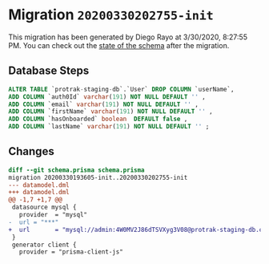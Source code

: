 # Migration `20200330202755-init`

This migration has been generated by Diego Rayo at 3/30/2020, 8:27:55 PM.
You can check out the [state of the schema](./schema.prisma) after the migration.

## Database Steps

```sql
ALTER TABLE `protrak-staging-db`.`User` DROP COLUMN `userName`,
ADD COLUMN `auth0Id` varchar(191) NOT NULL DEFAULT '' ,
ADD COLUMN `email` varchar(191) NOT NULL DEFAULT '' ,
ADD COLUMN `firstName` varchar(191) NOT NULL DEFAULT '' ,
ADD COLUMN `hasOnboarded` boolean  DEFAULT false ,
ADD COLUMN `lastName` varchar(191) NOT NULL DEFAULT '' ;
```

## Changes

```diff
diff --git schema.prisma schema.prisma
migration 20200330193605-init..20200330202755-init
--- datamodel.dml
+++ datamodel.dml
@@ -1,7 +1,7 @@
 datasource mysql {
   provider  = "mysql"
-  url = "***"
+  url       = "mysql://admin:4W0MV2J86dTSVXyg3V08@protrak-staging-db.crozu0btptka.us-east-1.rds.amazonaws.com:3306/protrak-staging-db"
 }
 generator client {
   provider = "prisma-client-js"
```


